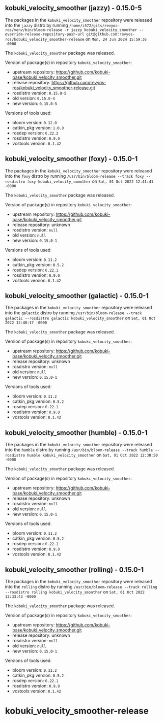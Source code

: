 ## kobuki_velocity_smoother (jazzy) - 0.15.0-5

The packages in the `kobuki_velocity_smoother` repository were released into the `jazzy` distro by running `/home/z572/gits/revyos-ros/venv/bin/bloom-release -r jazzy kobuki_velocity_smoother --override-release-repository-push-url git@github.com:revyos-ros/kobuki_velocity_smoother-release` on `Mon, 24 Jun 2024 15:59:36 -0000`

The `kobuki_velocity_smoother` package was released.

Version of package(s) in repository `kobuki_velocity_smoother`:

- upstream repository: https://github.com/kobuki-base/kobuki_velocity_smoother.git
- release repository: https://github.com/revyos-ros/kobuki_velocity_smoother-release.git
- rosdistro version: `0.15.0-5`
- old version: `0.15.0-4`
- new version: `0.15.0-5`

Versions of tools used:

- bloom version: `0.12.0`
- catkin_pkg version: `1.0.0`
- rosdep version: `0.22.2`
- rosdistro version: `0.9.0`
- vcstools version: `0.1.42`


## kobuki_velocity_smoother (foxy) - 0.15.0-1

The packages in the `kobuki_velocity_smoother` repository were released into the `foxy` distro by running `/usr/bin/bloom-release --track foxy --rosdistro foxy kobuki_velocity_smoother` on `Sat, 01 Oct 2022 12:41:41 -0000`

The `kobuki_velocity_smoother` package was released.

Version of package(s) in repository `kobuki_velocity_smoother`:

- upstream repository: https://github.com/kobuki-base/kobuki_velocity_smoother.git
- release repository: unknown
- rosdistro version: `null`
- old version: `null`
- new version: `0.15.0-1`

Versions of tools used:

- bloom version: `0.11.2`
- catkin_pkg version: `0.5.2`
- rosdep version: `0.22.1`
- rosdistro version: `0.9.0`
- vcstools version: `0.1.42`


## kobuki_velocity_smoother (galactic) - 0.15.0-1

The packages in the `kobuki_velocity_smoother` repository were released into the `galactic` distro by running `/usr/bin/bloom-release --track galactic --rosdistro galactic kobuki_velocity_smoother` on `Sat, 01 Oct 2022 12:40:17 -0000`

The `kobuki_velocity_smoother` package was released.

Version of package(s) in repository `kobuki_velocity_smoother`:

- upstream repository: https://github.com/kobuki-base/kobuki_velocity_smoother.git
- release repository: unknown
- rosdistro version: `null`
- old version: `null`
- new version: `0.15.0-1`

Versions of tools used:

- bloom version: `0.11.2`
- catkin_pkg version: `0.5.2`
- rosdep version: `0.22.1`
- rosdistro version: `0.9.0`
- vcstools version: `0.1.42`


## kobuki_velocity_smoother (humble) - 0.15.0-1

The packages in the `kobuki_velocity_smoother` repository were released into the `humble` distro by running `/usr/bin/bloom-release --track humble --rosdistro humble kobuki_velocity_smoother` on `Sat, 01 Oct 2022 12:38:50 -0000`

The `kobuki_velocity_smoother` package was released.

Version of package(s) in repository `kobuki_velocity_smoother`:

- upstream repository: https://github.com/kobuki-base/kobuki_velocity_smoother.git
- release repository: unknown
- rosdistro version: `null`
- old version: `null`
- new version: `0.15.0-1`

Versions of tools used:

- bloom version: `0.11.2`
- catkin_pkg version: `0.5.2`
- rosdep version: `0.22.1`
- rosdistro version: `0.9.0`
- vcstools version: `0.1.42`


## kobuki_velocity_smoother (rolling) - 0.15.0-1

The packages in the `kobuki_velocity_smoother` repository were released into the `rolling` distro by running `/usr/bin/bloom-release --track rolling --rosdistro rolling kobuki_velocity_smoother` on `Sat, 01 Oct 2022 12:33:43 -0000`

The `kobuki_velocity_smoother` package was released.

Version of package(s) in repository `kobuki_velocity_smoother`:

- upstream repository: https://github.com/kobuki-base/kobuki_velocity_smoother.git
- release repository: unknown
- rosdistro version: `null`
- old version: `null`
- new version: `0.15.0-1`

Versions of tools used:

- bloom version: `0.11.2`
- catkin_pkg version: `0.5.2`
- rosdep version: `0.22.1`
- rosdistro version: `0.9.0`
- vcstools version: `0.1.42`


# kobuki_velocity_smoother-release
